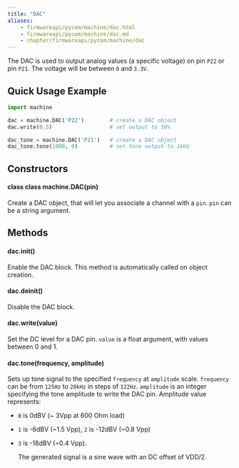 ```yaml
---
title: "DAC"
aliases:
    - firmwareapi/pycom/machine/dac.html
    - firmwareapi/pycom/machine/dac.md
    - chapter/firmwareapi/pycom/machine/dac
---
```


The DAC is used to output analog values (a specific voltage) on pin `P22` or pin `P21`. The voltage will be between `0` and `3.3V`.

## Quick Usage Example

```python
import machine

dac = machine.DAC('P22')        # create a DAC object
dac.write(0.5)                  # set output to 50%

dac_tone = machine.DAC('P21')   # create a DAC object
dac_tone.tone(1000, 0)          # set tone output to 1kHz
```

## Constructors

#### class class machine.DAC(pin)

Create a DAC object, that will let you associate a channel with a `pin`. `pin` can be a string argument.

## Methods

#### dac.init()

Enable the DAC block. This method is automatically called on object creation.

#### dac.deinit()

Disable the DAC block.

#### dac.write(value)

Set the DC level for a DAC pin. `value` is a float argument, with values between 0 and 1.

#### dac.tone(frequency, amplitude)

Sets up tone signal to the specified `frequency` at `amplitude` scale. `frequency` can be from `125Hz` to `20kHz` in steps of `122Hz`. `amplitude` is an integer specifying the tone amplitude to write the DAC pin. Amplitude value represents:

* `0` is 0dBV (~ 3Vpp at 600 Ohm load)
* `1` is -6dBV (~1.5 Vpp), `2` is -12dBV (~0.8 Vpp)
* `3` is -18dBV (~0.4 Vpp).

  The generated signal is a sine wave with an DC offset of VDD/2.

